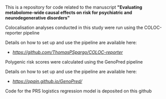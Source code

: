 This is a repository for code related to the manuscript **"Evaluating metabolome-wide causal effects on risk for psychiatric and neurodegenerative disorders"**

Colocalisation analyses conducted in this study were run using the COLOC-reporter pipeline

Details on how to set up and use the pipeline are available here:
* *https://github.com/ThomasPSpargo/COLOC-reporter* 


Polygenic risk scores were calculated using the GenoPred pipeline

Details on how to set up and use the pipeline are available here:
* *https://opain.github.io/GenoPred/*

Code for the PRS logistics regression model is deposited on this github
